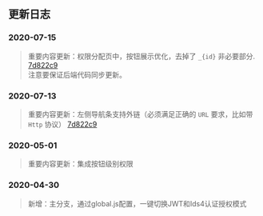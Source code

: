 
## 更新日志

###  2020-07-15  
> 重要内容更新：权限分配页中，按钮展示优化，去掉了 `_{id}` 非必要部分.  [7d822c9](https://github.com/anjoy8/Blog.Admin/commit/7d822c987c39ec7b00deb1c5b1c54c06b023f928)  
> 注意要保证后端代码同步更新。


###  2020-07-13  
> 重要内容更新：左侧导航条支持外链（必须满足正确的 `URL` 要求，比如带 `Http` 协议） [7d822c9](https://github.com/anjoy8/Blog.Admin/commit/7d822c987c39ec7b00deb1c5b1c54c06b023f928)


###  2020-05-01  
> 重要内容更新：集成按钮级别权限


###  2020-04-30  
> 新增：主分支，通过global.js配置，一键切换JWT和Ids4认证授权模式    

